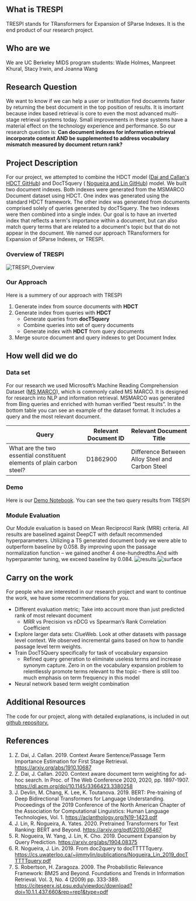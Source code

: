 ## What is TRESPI
TRESPI stands for TRansformers for Expansion of SParse Indexes. It is the end product of our research project. 

## Who are we 
We are UC Berkeley MIDS program students: Wade Holmes, Manpreet Khural, Stacy Irwin, and Joanna Wang

## Research Question
We want to know if we can help a user or institution find docuemnts faster by returning the best document in the top position of results. It is imortant because index based retrieval is core to even the most advanced multi-stage retrieval systems today.  Small improvements in these systems have a material effect on the technology experience and performance. So our research question is: **Can document indexes for information retrieval incorporate context AND be supplemented to address vocabulary mismatch measured by document return rank?**

## Project Description 
For our project, we attempted to combine the HDCT model ([Dai and Callan's HDCT GitHub](https://github.com/AdeDZY/DeepCT)) and DocT5query ( [Nogueira and Lin GitHub](https://github.com/castorini/docTTTTTquery)) model. We built two document indexes. Both indexes were generated from the MSMARCO Document dataset using HDCT. One index was generated using the standard HDCT framework. The other index was generated from documents comprised solely of queries generated by docT5query. The two indexes were then combined into a single index. Our goal is to have an inverted index that reflects a term's importance within a document, but can also match query terms that are related to a document's topic but that do not appear in the document. We named our approach TRansformers for Expansion of SParse Indexes, or TRESPI. 

### Overview of TRESPI
![TRESPI_Overview](https://user-images.githubusercontent.com/46507702/127749081-b392eb67-287a-4a90-9b52-039b53047205.PNG)

### Our Approach 
Here is a summery of our approach with TRESPI
1. Generate index from source documents with **HDCT**
2. Generate index from queries with **HDCT**
    - Generate queries from **docT5query**
    - Combine queries into set of query documents
    - Generate index with **HDCT** from query documents
3. Merge source document and query indexes to get Document Index


## How well did we do
### Data set
For our research we used Microsoft’s Machine Reading Comprehension Dataset ([MS MARCO](https://microsoft.github.io/msmarco/)), which is commonly called MS MARCO. It is designed for research into NLP and information retrieval.  MSMARCO was generated from Bing queries and enriched with human verified “best results”. In the bottom table you can see an example of the dataset format.  It includes a query and the most relevant document.

| Query                                                                 | Relevant Document ID | Relevant Document Title |
| ---------------------------------------------------------------------- | --------------------| -------------------------------- |
| What are the two essential constituent elements of plain carbon steel?| D1862900      | Difference Between Alloy Steel and Carbon Steel |

### Demo
Here is our [Demo Notebook](https://github.com/sirwin31/neural_info_retrieval/blob/main/demo_notebooks/trespi_demo/query_demo.ipynb). You can see the two query results from TRESPI

### Module Evaluation 
Our Module evaluation is based on Mean Reciprocol Rank (MRR) criteria. 
All results are baselined against DeepCT with default recommended hyperparameters. Utilizing a T5 generated document body we were able to outperform baseline by 0.058. By improving upon the passage normalization function – we gained another 4 one-hundredths.And with hyperparamter tuning, we exceed baseline by 0.084.
![results](https://user-images.githubusercontent.com/46507702/127948393-c3d60e33-c40d-4de8-b325-e902a15d819d.png)
![surface](https://user-images.githubusercontent.com/46507702/127948444-14873ae7-672f-4728-a46e-b8ec8740dcab.png)

## Carry on the work
For people who are interested in our research project and want to continue the work, we have some recommendations for you. 

   * Different evaluation metric; Take into account more than just predicted rank of most relevant document
      * MRR vs  Precision vs nDCG vs Spearman’s Rank Correlation Coefficient
   * Explore larger data sets: ClueWeb. Look at other datasets with passage level context.  We observed incremental gains based on how to handle passage level term weights. 
   * Train DocT5Query specifically for task of vocabulary expansion
      * Refined query generation to eliminate useless terms and increase synonym capture. Zero in on the vocabulary expansion problem to relentlessly promote terms relevant to the topic – there is still too much emphasis on term frequency in this model
   * Neural network based term weight combination

## Additional Resources
The code for our project, along with detailed explanations, is included in out [github repository.](https://github.com/sirwin31/neural_info_retrieval)

## References
1. Z. Dai, J. Callan. 2019. Context Aware Sentence/Passage Term Importance Estimation for First Stage Retrieval.  https://arxiv.org/abs/1910.10687
2. Z. Dai, J. Callan. 2020. Context aware document term weighting for ad-hoc search.  In Proc. of The Web Conference 2020, 2020, pp. 1897-1907. https://dl.acm.org/doi/10.1145/3366423.3380258
3. J. Devlin, M. Chang, K. Lee, K. Toutanova. 2019. BERT: Pre-training of Deep Bidirectional Transformers for Language Understanding. Proceedings of the 2019 Conference of the North American Chapter of the Association for Computational Linguistics: Human Language Technologies, Vol. 1.  https://aclanthology.org/N19-1423.pdf
4. J. Lin, R. Nogueira, A. Yates. 2020. Pretrained Transformers for Text Ranking: BERT and Beyond. https://arxiv.org/pdf/2010.06467
5. R. Nogueira, W. Yang, J. Lin, K. Cho. 2019. Document Expansion by Query Prediction. https://arxiv.org/abs/1904.08375
6. R. Nogueira, J. Lin. 2019. From doc2query to docTTTTTquery. https://cs.uwaterloo.ca/~jimmylin/publications/Nogueira_Lin_2019_docTTTTTquery.pdf
7. S. Robertson, H. Zaragoza. 2009. The Probabilistic Relevance Framework: BM25 and Beyond. Foundations and Trends in Information Retrieval. Vol. 3, No. 4 (2009) pp. 333-389. https://citeseerx.ist.psu.edu/viewdoc/download?doi=10.1.1.437.660&rep=rep1&type=pdf


